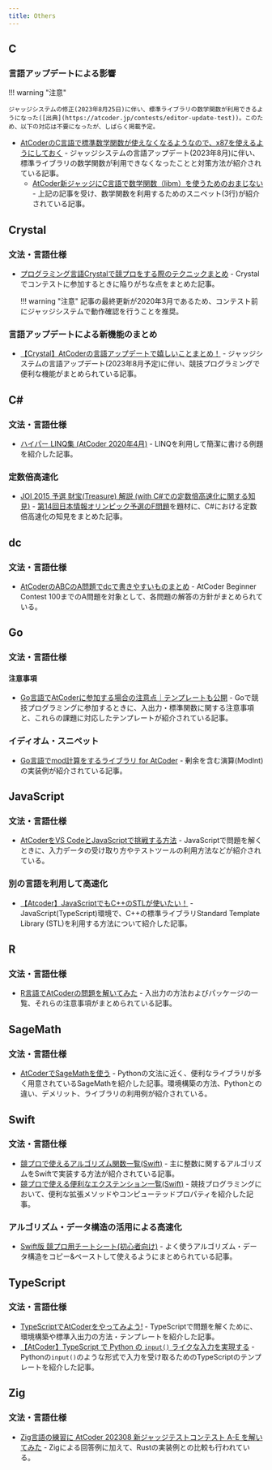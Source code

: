 ```yaml
---
title: Others
---
```


## C

### 言語アップデートによる影響

!!! warning "注意"

    ジャッジシステムの修正(2023年8月25日)に伴い、標準ライブラリの数学関数が利用できるようになった([出典](https://atcoder.jp/contests/editor-update-test))。このため、以下の対応は不要になったが、しばらく掲載予定。

- [AtCoderのC言語で標準数学関数が使えなくなるようなので、x87を使えるようにしておく](https://qiita.com/mikecat_mixc/items/f458fe46542087c06a97) - ジャッジシステムの言語アップデート(2023年8月)に伴い、標準ライブラリの数学関数が利用できなくなったことと対策方法が紹介されている記事。
    - [AtCoder新ジャッジにC言語で数学関数（libm）を使うためのおまじない](https://hotman78.hatenablog.com/entry/2023/08/15/201456) - 上記の記事を受け、数学関数を利用するためのスニペット(3行)が紹介されている記事。

## Crystal

### 文法・言語仕様

- [プログラミング言語Crystalで競プロをする際のテクニックまとめ](https://qiita.com/hakatashi/items/0892366ea47f1e88083d) - Crystalでコンテストに参加するときに陥りがちな点をまとめた記事。

    !!! warning "注意"
        記事の最終更新が2020年3月であるため、コンテスト前にジャッジシステムで動作確認を行うことを推奨。

### 言語アップデートによる新機能のまとめ

- [【Crystal】AtCoderの言語アップデートで嬉しいことまとめ！](https://qiita.com/ngng628/items/37ebd481a0f9d9ef6ad8) - ジャッジシステムの言語アップデート(2023年8月予定)に伴い、競技プログラミングで便利な機能がまとめられている記事。

## C&#35;

### 文法・言語仕様

- [ハイパー LINQ集 (AtCoder 2020年4月)](https://avant-garde-code.hatenablog.com/entry/hyper-linq-atcoder-202004) - LINQを利用して簡潔に書ける例題を紹介した記事。

### 定数倍高速化

- [JOI 2015 予選 財宝(Treasure) 解説 (with C#での定数倍高速化に関する知見)](https://fairy-lettuce.hatenadiary.com/entry/2020/11/11/174913) - [第14回日本情報オリンピック予選のF問題](https://atcoder.jp/contests/joi2015yo/tasks/joi2015yo_f)を題材に、C#における定数倍高速化の知見をまとめた記事。

## dc

### 文法・言語仕様

- [AtCoderのABCのA問題でdcで書きやすいものまとめ](https://qiita.com/shogo314/items/fff4be1573d2f86dba2a) - AtCoder Beginner Contest 100までのA問題を対象として、各問題の解答の方針がまとめられている。

## Go

### 文法・言語仕様

#### 注意事項

- [Go言語でAtCoderに参加する場合の注意点｜テンプレートも公開](https://tech.aru-zakki.com/atcoder-golang/) - Goで競技プログラミングに参加するときに、入出力・標準関数に関する注意事項と、これらの課題に対応したテンプレートが紹介されている記事。

### イディオム・スニペット

- [Go言語でmod計算をするライブラリ for AtCoder](https://tech.aru-zakki.com/modulo-calcuration-lib-for-golang/) - 剰余を含む演算(ModInt)の実装例が紹介されている記事。

## JavaScript

### 文法・言語仕様

- [AtCoderをVS CodeとJavaScriptで挑戦する方法](https://iwb.jp/howto-challenge-atcoder-with-vscode-and-javascript/) - JavaScriptで問題を解くときに、入力データの受け取り方やテストツールの利用方法などが紹介されている。

### 別の言語を利用して高速化

- [【Atcoder】JavaScriptでもC++のSTLが使いたい！](https://qiita.com/sdk40010/items/a93eebcb5e55c154e577) - JavaScript(TypeScript)環境で、C++の標準ライブラリStandard Template Library (STL)を利用する方法について紹介した記事。

## R

### 文法・言語仕様

- [R言語でAtCoderの問題を解いてみた](https://qiita.com/bo9chan/items/4b2fecefa8c076235c5a) - 入出力の方法およびパッケージの一覧、それらの注意事項がまとめられている記事。

## SageMath

### 文法・言語仕様

- [AtCoderでSageMathを使う](https://qiita.com/kusano_k/items/b082423861705c41cac8) - Pythonの文法に近く、便利なライブラリが多く用意されているSageMathを紹介した記事。環境構築の方法、Pythonとの違い、デメリット、ライブラリの利用例が紹介されている。

## Swift

### 文法・言語仕様

- [競プロで使えるアルゴリズム関数一覧(Swift)](https://qiita.com/uhooi/items/d4998e90f3f2fed01e68) - 主に整数に関するアルゴリズムをSwiftで実装する方法が紹介されている記事。
- [競プロで使える便利なエクステンション一覧(Swift)](https://qiita.com/uhooi/items/ff1113c337d7a756d580) - 競技プログラミングにおいて、便利な拡張メソッドやコンピューテッドプロパティを紹介した記事。

### アルゴリズム・データ構造の活用による高速化

- [Swift版 競プロ用チートシート(初心者向け)](https://qiita.com/TARDIGRADE/items/71b0a774d7f22418fdf5) - よく使うアルゴリズム・データ構造をコピー&ペーストして使えるようにまとめられている記事。

## TypeScript

### 文法・言語仕様

- [TypeScriptでAtCoderをやってみよう!](https://qiita.com/cosocaf/items/255003ecec1d3badfc7b) - TypeScriptで問題を解くために、環境構築や標準入出力の方法・テンプレートを紹介した記事。
- [【AtCoder】TypeScript で Python の `input()` ライクな入力を実現する](https://qiita.com/seijinrosen/items/5a3c54d574d9622cd2ce) - Pythonの`input()`のような形式で入力を受け取るためのTypeScriptのテンプレートを紹介した記事。

## Zig

### 文法・言語仕様

- [Zig言語の練習に AtCoder 202308 新ジャッジテストコンテスト A-E を解いてみた](https://qiita.com/hossie/items/080f8d49ec445022284b) - Zigによる回答例に加えて、Rustの実装例との比較も行われている。
